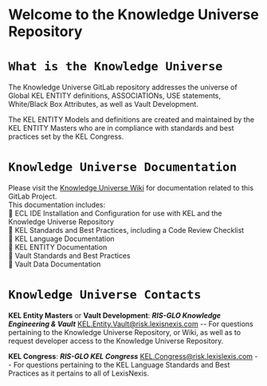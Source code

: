 # **Welcome to the Knowledge Universe Repository**  




# `What is the Knowledge Universe`  
The Knowledge Universe GitLab repository addresses the universe of Global KEL ENTITY definitions, ASSOCIATIONs, USE statements, White/Black Box Attributes, as well as Vault Development.  

The KEL ENTITY Models and definitions are created and maintained by the KEL ENTITY Masters who are in compliance with standards and best practices set by the KEL Congress.  




# `Knowledge Universe Documentation`
Please visit the [Knowledge Universe Wiki](https://gitlab.ins.risk.regn.net/risk-engineering/KnowledgeUniverse/wikis/home) for documentation related to this GitLab Project.  
This documentation includes:  
 :red_circle: ECL IDE Installation and Configuration for use with KEL and the Knowledge Universe Repository  
 :red_circle: KEL Standards and Best Practices, including a Code Review Checklist  
 :red_circle: KEL Language Documentation  
 :red_circle: KEL ENTITY Documentation  
 :red_circle: Vault Standards and Best Practices  
 :red_circle: Vault Data Documentation  




# `Knowledge Universe Contacts`
**KEL Entity Masters** or **Vault Development**: **_RIS-GLO Knowledge Engineering & Vault_** [KEL.Entity.Vault@risk.lexisnexis.com](mailto:KEL.Entity.Vault@risk.lexisnexis.com) -- For questions pertaining to the Knowledge Universe Repository, or Wiki, as well as to request developer access to the Knowledge Universe Repository.  

**KEL Congress**: **_RIS-GLO KEL Congress_** [KEL.Congress@risk.lexislexis.com](mailto:KEL.Congress@risk.lexislexis.com) -- For questions pertaining to the KEL Language Standards and Best Practices as it pertains to all of LexisNexis.  